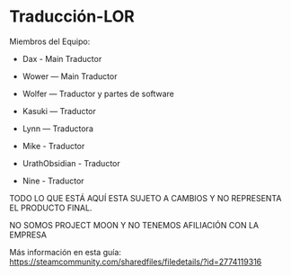 # Traducción-LOR

Miembros del Equipo:

* Dax - Main Traductor

* Wower — Main Traductor

* Wolfer — Traductor y partes de software

* Kasuki — Traductor

* Lynn — Traductora

* Mike - Traductor

* UrathObsidian - Traductor

* Nine - Traductor

TODO LO QUE ESTÁ AQUÍ ESTA SUJETO A CAMBIOS Y NO REPRESENTA EL PRODUCTO FINAL. 

NO SOMOS PROJECT MOON Y NO TENEMOS AFILIACIÓN CON LA EMPRESA 

Más información en esta guía:
https://steamcommunity.com/sharedfiles/filedetails/?id=2774119316
